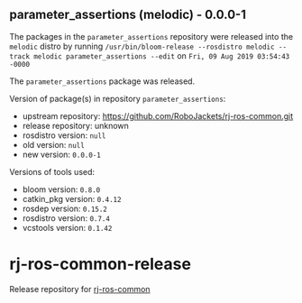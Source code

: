 ## parameter_assertions (melodic) - 0.0.0-1

The packages in the `parameter_assertions` repository were released into the `melodic` distro by running `/usr/bin/bloom-release --rosdistro melodic --track melodic parameter_assertions --edit` on `Fri, 09 Aug 2019 03:54:43 -0000`

The `parameter_assertions` package was released.

Version of package(s) in repository `parameter_assertions`:

- upstream repository: https://github.com/RoboJackets/rj-ros-common.git
- release repository: unknown
- rosdistro version: `null`
- old version: `null`
- new version: `0.0.0-1`

Versions of tools used:

- bloom version: `0.8.0`
- catkin_pkg version: `0.4.12`
- rosdep version: `0.15.2`
- rosdistro version: `0.7.4`
- vcstools version: `0.1.42`


# rj-ros-common-release
Release repository for [rj-ros-common](https://github.com/RoboJackets/rj-ros-common)
